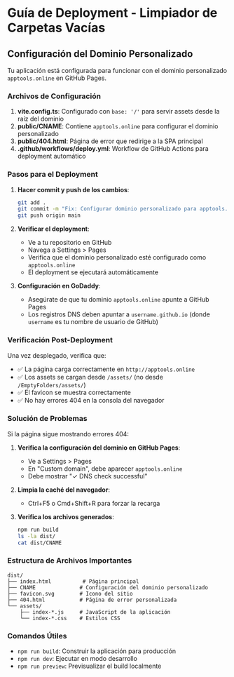 # Guía de Deployment - Limpiador de Carpetas Vacías

## Configuración del Dominio Personalizado

Tu aplicación está configurada para funcionar con el dominio personalizado `apptools.online` en GitHub Pages.

### Archivos de Configuración

1. **vite.config.ts**: Configurado con `base: '/'` para servir assets desde la raíz del dominio
2. **public/CNAME**: Contiene `apptools.online` para configurar el dominio personalizado
3. **public/404.html**: Página de error que redirige a la SPA principal
4. **.github/workflows/deploy.yml**: Workflow de GitHub Actions para deployment automático

### Pasos para el Deployment

1. **Hacer commit y push de los cambios**:
   ```bash
   git add .
   git commit -m "Fix: Configurar dominio personalizado para apptools.online"
   git push origin main
   ```

2. **Verificar el deployment**:
   - Ve a tu repositorio en GitHub
   - Navega a Settings > Pages
   - Verifica que el dominio personalizado esté configurado como `apptools.online`
   - El deployment se ejecutará automáticamente

3. **Configuración en GoDaddy**:
   - Asegúrate de que tu dominio `apptools.online` apunte a GitHub Pages
   - Los registros DNS deben apuntar a `username.github.io` (donde `username` es tu nombre de usuario de GitHub)

### Verificación Post-Deployment

Una vez desplegado, verifica que:
- ✅ La página carga correctamente en `http://apptools.online`
- ✅ Los assets se cargan desde `/assets/` (no desde `/EmptyFolders/assets/`)
- ✅ El favicon se muestra correctamente
- ✅ No hay errores 404 en la consola del navegador

### Solución de Problemas

Si la página sigue mostrando errores 404:

1. **Verifica la configuración del dominio en GitHub Pages**:
   - Ve a Settings > Pages
   - En "Custom domain", debe aparecer `apptools.online`
   - Debe mostrar "✓ DNS check successful"

2. **Limpia la caché del navegador**:
   - Ctrl+F5 o Cmd+Shift+R para forzar la recarga

3. **Verifica los archivos generados**:
   ```bash
   npm run build
   ls -la dist/
   cat dist/CNAME
   ```

### Estructura de Archivos Importantes

```
dist/
├── index.html          # Página principal
├── CNAME              # Configuración del dominio personalizado
├── favicon.svg        # Icono del sitio
├── 404.html           # Página de error personalizada
└── assets/
    ├── index-*.js     # JavaScript de la aplicación
    └── index-*.css    # Estilos CSS
```

### Comandos Útiles

- `npm run build`: Construir la aplicación para producción
- `npm run dev`: Ejecutar en modo desarrollo
- `npm run preview`: Previsualizar el build localmente
